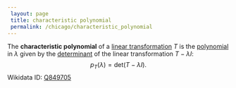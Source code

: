 ```yaml
---
 layout: page
 title: characteristic polynomial
 permalink: /chicago/characteristic_polynomial
---
```

The **characteristic polynomial** of a [linear transformation](https://defsmath.github.io/DefsMath/linear_transformation) $T$ is the [polynomial](https://defsmath.github.io/DefsMath/polynomial) in $\lambda$ given by the [determinant](https://defsmath.github.io/DefsMath/determinant) of the linear transformation $T-\lambda I$: $$p_T(\lambda) = \text{det}(T-\lambda I).$$
Wikidata ID: [Q849705](https://www.wikidata.org/wiki/Q849705)